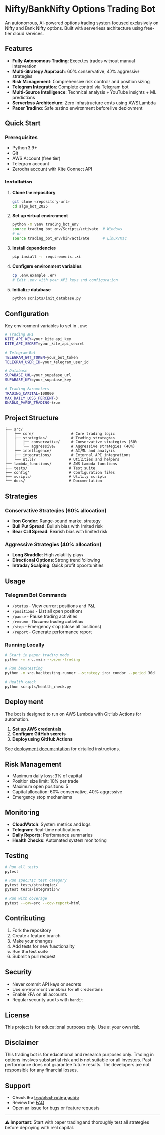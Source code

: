 # Nifty/BankNifty Options Trading Bot

An autonomous, AI-powered options trading system focused exclusively on Nifty and Bank Nifty options. Built with serverless architecture using free-tier cloud services.

## Features

- **Fully Autonomous Trading**: Executes trades without manual intervention
- **Multi-Strategy Approach**: 60% conservative, 40% aggressive strategies
- **Risk Management**: Comprehensive risk controls and position sizing
- **Telegram Integration**: Complete control via Telegram bot
- **Multi-Source Intelligence**: Technical analysis + YouTube insights + ML predictions
- **Serverless Architecture**: Zero infrastructure costs using AWS Lambda
- **Paper Trading**: Safe testing environment before live deployment

## Quick Start

### Prerequisites

- Python 3.9+
- Git
- AWS Account (free tier)
- Telegram account
- Zerodha account with Kite Connect API

### Installation

1. **Clone the repository**
   ```bash
   git clone <repository-url>
   cd algo_bot_2025
   ```

2. **Set up virtual environment**
   ```bash
   python -m venv trading_bot_env
   source trading_bot_env/Scripts/activate  # Windows
   # or
   source trading_bot_env/bin/activate      # Linux/Mac
   ```

3. **Install dependencies**
   ```bash
   pip install -r requirements.txt
   ```

4. **Configure environment variables**
   ```bash
   cp .env.example .env
   # Edit .env with your API keys and configuration
   ```

5. **Initialize database**
   ```bash
   python scripts/init_database.py
   ```

## Configuration

Key environment variables to set in `.env`:

```bash
# Trading API
KITE_API_KEY=your_kite_api_key
KITE_API_SECRET=your_kite_api_secret

# Telegram Bot
TELEGRAM_BOT_TOKEN=your_bot_token
TELEGRAM_USER_ID=your_telegram_user_id

# Database
SUPABASE_URL=your_supabase_url
SUPABASE_KEY=your_supabase_key

# Trading Parameters
TRADING_CAPITAL=100000
MAX_DAILY_LOSS_PERCENT=3
ENABLE_PAPER_TRADING=true
```

## Project Structure

```
├── src/
│   ├── core/                 # Core trading logic
│   ├── strategies/           # Trading strategies
│   │   ├── conservative/     # Conservative strategies (60%)
│   │   └── aggressive/       # Aggressive strategies (40%)
│   ├── intelligence/         # AI/ML and analysis
│   ├── integrations/         # External API integrations
│   └── utils/               # Utilities and helpers
├── lambda_functions/        # AWS Lambda functions
├── tests/                   # Test suite
├── config/                  # Configuration files
├── scripts/                 # Utility scripts
└── docs/                    # Documentation
```

## Strategies

### Conservative Strategies (60% allocation)
- **Iron Condor**: Range-bound market strategy
- **Bull Put Spread**: Bullish bias with limited risk
- **Bear Call Spread**: Bearish bias with limited risk

### Aggressive Strategies (40% allocation)
- **Long Straddle**: High volatility plays
- **Directional Options**: Strong trend following
- **Intraday Scalping**: Quick profit opportunities

## Usage

### Telegram Bot Commands

- `/status` - View current positions and P&L
- `/positions` - List all open positions
- `/pause` - Pause trading activities
- `/resume` - Resume trading activities
- `/stop` - Emergency stop (close all positions)
- `/report` - Generate performance report

### Running Locally

```bash
# Start in paper trading mode
python -m src.main --paper-trading

# Run backtesting
python -m src.backtesting.runner --strategy iron_condor --period 30d

# Health check
python scripts/health_check.py
```

## Deployment

The bot is designed to run on AWS Lambda with GitHub Actions for automation.

1. **Set up AWS credentials**
2. **Configure GitHub secrets**
3. **Deploy using GitHub Actions**

See [deployment documentation](docs/deployment.md) for detailed instructions.

## Risk Management

- Maximum daily loss: 3% of capital
- Position size limit: 10% per trade
- Maximum open positions: 5
- Capital allocation: 60% conservative, 40% aggressive
- Emergency stop mechanisms

## Monitoring

- **CloudWatch**: System metrics and logs
- **Telegram**: Real-time notifications
- **Daily Reports**: Performance summaries
- **Health Checks**: Automated system monitoring

## Testing

```bash
# Run all tests
pytest

# Run specific test category
pytest tests/strategies/
pytest tests/integration/

# Run with coverage
pytest --cov=src --cov-report=html
```

## Contributing

1. Fork the repository
2. Create a feature branch
3. Make your changes
4. Add tests for new functionality
5. Run the test suite
6. Submit a pull request

## Security

- Never commit API keys or secrets
- Use environment variables for all credentials
- Enable 2FA on all accounts
- Regular security audits with `bandit`

## License

This project is for educational purposes only. Use at your own risk.

## Disclaimer

This trading bot is for educational and research purposes only. Trading in options involves substantial risk and is not suitable for all investors. Past performance does not guarantee future results. The developers are not responsible for any financial losses.

## Support

- Check the [troubleshooting guide](docs/troubleshooting.md)
- Review the [FAQ](docs/faq.md)
- Open an issue for bugs or feature requests

---

**⚠️ Important**: Start with paper trading and thoroughly test all strategies before deploying with real capital.